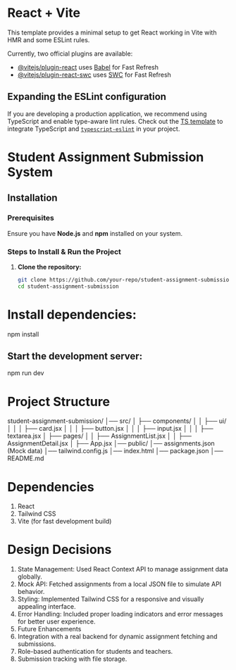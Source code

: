 # React + Vite

This template provides a minimal setup to get React working in Vite with HMR and some ESLint rules.

Currently, two official plugins are available:

- [@vitejs/plugin-react](https://github.com/vitejs/vite-plugin-react/blob/main/packages/plugin-react/README.md) uses [Babel](https://babeljs.io/) for Fast Refresh
- [@vitejs/plugin-react-swc](https://github.com/vitejs/vite-plugin-react-swc) uses [SWC](https://swc.rs/) for Fast Refresh

## Expanding the ESLint configuration

If you are developing a production application, we recommend using TypeScript and enable type-aware lint rules. Check out the [TS template](https://github.com/vitejs/vite/tree/main/packages/create-vite/template-react-ts) to integrate TypeScript and [`typescript-eslint`](https://typescript-eslint.io) in your project.

# Student Assignment Submission System

## Installation

### Prerequisites

Ensure you have **Node.js** and **npm** installed on your system.

### Steps to Install & Run the Project

1. **Clone the repository:**
   ```sh
   git clone https://github.com/your-repo/student-assignment-submission.git
   cd student-assignment-submission
   ```

# Install dependencies:

npm install

## Start the development server:

npm run dev

# Project Structure

student-assignment-submission/
│── src/
│ ├── components/
│ │ ├── ui/
│ │ │ ├── card.jsx
│ │ │ ├── button.jsx
│ │ │ ├── input.jsx
│ │ │ ├── textarea.jsx
│ ├── pages/
│ │ ├── AssignmentList.jsx
│ │ ├── AssignmentDetail.jsx
│ ├── App.jsx
│── public/
│── assignments.json (Mock data)
│── tailwind.config.js
│── index.html
│── package.json
│── README.md

# Dependencies

1. React
2. Tailwind CSS
3. Vite (for fast development build)

# Design Decisions

1. State Management: Used React Context API to manage assignment data globally.
2. Mock API: Fetched assignments from a local JSON file to simulate API behavior.
3. Styling: Implemented Tailwind CSS for a responsive and visually appealing interface.
4. Error Handling: Included proper loading indicators and error messages for better user experience.
5. Future Enhancements
6. Integration with a real backend for dynamic assignment fetching and submissions.
7. Role-based authentication for students and teachers.
8. Submission tracking with file storage.
